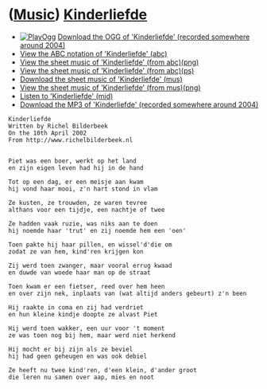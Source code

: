 # ([Music](Music.htm)) [Kinderliefde](SongKinderliefde.htm)

-   [![PlayOgg](http://static.fsf.org/playogg/Play_ogg_80x15.png "I support PlayOgg!")](http://playogg.org)
    [Download the OGG of 'Kinderliefde' (recorded somewhere
    around 2004)](CD03_11Kinderliefde.ogg)
-   [View the ABC notation of 'Kinderliefde'
    (abc)](SongKinderliefde.abc)
-   [View the sheet music of 'Kinderliefde' (from
    abc)(png)](SongKinderliefde.png)
-   [View the sheet music of 'Kinderliefde' (from
    abc)(ps)](SongKinderliefde.ps)
-   [Download the sheet music of 'Kinderliefde'
    (mus)](SongKinderliefde.mus)
-   [View the sheet music of 'Kinderliefde' (from
    mus)(png)](SongKinderliefdeMus.png)
-   [Listen to 'Kinderliefde' (mid)](SongKinderliefde.mid)
-   [Download the MP3 of 'Kinderliefde' (recorded somewhere
    around 2004)](CD03_11Kinderliefde.mp3)

```
Kinderliefde
Written by Richel Bilderbeek
On the 10th April 2002
From http://www.richelbilderbeek.nl

 
Piet was een boer, werkt op het land 
en zijn eigen leven had hij in de hand 
 
Tot op een dag, er een meisje aan kwam 
hij vond haar mooi, z'n hart stond in vlam 
 
Ze kusten, ze trouwden, ze waren tevree 
althans voor een tijdje, een nachtje of twee 
 
Ze hadden vaak ruzie, was niks aan te doen 
hij noemde haar 'trut' en zij noemde hem een 'oen' 
 
Toen pakte hij haar pillen, en wissel'd'die om 
zodat ze van hem, kind'ren krijgen kon 
 
Zij werd toen zwanger, maar vooral errug kwaad 
en duwde van woede haar man op de straat 
 
Toen kwam er een fietser, reed over hem heen 
en over zijn nek, inplaats van (wat altijd anders gebeurt) z'n been 
 
Hij raakte in coma en zij had verdriet 
en hun kleine kindje doopte ze alvast Piet 
 
Hij werd toen wakker, een uur voor 't moment 
ze was toen nog bij hem, maar werd niet herkend 
 
Hij mocht er bij zijn als ze beviel 
hij had geen geheugen en was ook debiel 
 
Ze heeft nu twee kind'ren, d'een klein, d'ander groot 
die leren nu samen over aap, mies en noot 
```
